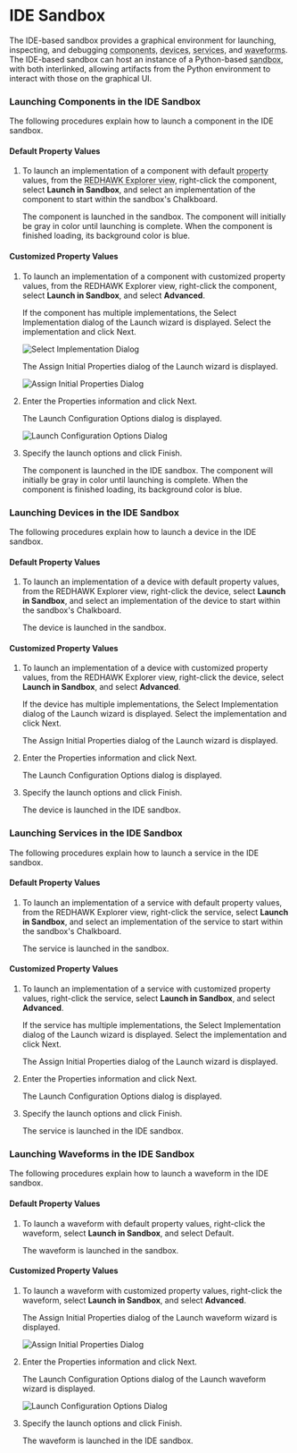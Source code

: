 # IDE Sandbox

The IDE-based sandbox provides a graphical environment for launching, inspecting, and debugging <abbr title="See Glossary.">components</abbr>, <abbr title="See Glossary.">devices</abbr>, <abbr title="See Glossary.">services</abbr>, and <abbr title="See Glossary.">waveforms</abbr>. The IDE-based sandbox can host an instance of a Python-based <abbr title="See Glossary.">sandbox</abbr>, with both interlinked, allowing artifacts from the Python environment to interact with those on the graphical UI.

### Launching Components in the IDE Sandbox

The following procedures explain how to launch a component in the IDE sandbox.

#### Default Property Values

1.  To launch an implementation of a component with default <abbr title="See Glossary.">property</abbr> values, from the <abbr title="See Glossary.">REDHAWK Explorer view</abbr>, right-click the component, select **Launch in Sandbox**, and select an implementation of the component to start within the sandbox's Chalkboard.

    The component is launched in the sandbox. The component will initially be gray in color until launching is complete. When the component is finished loading, its background color is blue.

#### Customized Property Values

1.  To launch an implementation of a component with customized property values, from the REDHAWK Explorer view, right-click the component, select **Launch in Sandbox**, and select **Advanced**.

    If the component has multiple implementations, the Select Implementation dialog of the Launch wizard is displayed. Select the implementation and click Next.

    ![Select Implementation Dialog](img/SelectImplementationlaunch.png)

    The Assign Initial Properties dialog of the Launch wizard is displayed.

    ![Assign Initial Properties Dialog](img/AssignInitialProperties.png)

2.  Enter the Properties information and click Next.

    The Launch Configuration Options dialog is displayed.

    ![Launch Configuration Options Dialog](img/LaunchConfigurationOptions.png)

3.  Specify the launch options and click Finish.

    The component is launched in the IDE sandbox. The component will initially be gray in color until launching is complete. When the component is finished loading, its background color is blue.

### Launching Devices in the IDE Sandbox

The following procedures explain how to launch a device in the IDE sandbox.

#### Default Property Values

1.  To launch an implementation of a device with default property values, from the REDHAWK Explorer view, right-click the device, select **Launch in Sandbox**, and select an implementation of the device to start within the sandbox's Chalkboard.

    The device is launched in the sandbox.

#### Customized Property Values

1.  To launch an implementation of a device with customized property values, from the REDHAWK Explorer view, right-click the device, select **Launch in Sandbox**, and select **Advanced**.

    If the device has multiple implementations, the Select Implementation dialog of the Launch wizard is displayed. Select the implementation and click Next.

    The Assign Initial Properties dialog of the Launch wizard is displayed.

2.  Enter the Properties information and click Next.

    The Launch Configuration Options dialog is displayed.

3.  Specify the launch options and click Finish.

    The device is launched in the IDE sandbox.

### Launching Services in the IDE Sandbox

The following procedures explain how to launch a service in the IDE sandbox.

#### Default Property Values

1.  To launch an implementation of a service with default property values, from the REDHAWK Explorer view, right-click the service, select **Launch in Sandbox**, and select an implementation of the service to start within the sandbox's Chalkboard.

    The service is launched in the sandbox.

#### Customized Property Values

1.  To launch an implementation of a service with customized property values, right-click the service, select **Launch in Sandbox**, and select **Advanced**.

    If the service has multiple implementations, the Select Implementation dialog of the Launch wizard is displayed. Select the implementation and click Next.

    The Assign Initial Properties dialog of the Launch wizard is displayed.

2.  Enter the Properties information and click Next.

    The Launch Configuration Options dialog is displayed.

3.  Specify the launch options and click Finish.

    The service is launched in the IDE sandbox.

### Launching Waveforms in the IDE Sandbox

The following procedures explain how to launch a waveform in the IDE sandbox.

#### Default Property Values

1.  To launch a waveform with default property values, right-click the waveform, select **Launch in Sandbox**, and select Default.

    The waveform is launched in the sandbox.

#### Customized Property Values

1.  To launch a waveform with customized property values, right-click the waveform, select **Launch in Sandbox**, and select **Advanced**.

    The Assign Initial Properties dialog of the Launch waveform wizard is displayed.

    ![Assign Initial Properties Dialog](img/WaveformInitProp.png)

2.  Enter the Properties information and click Next.

    The Launch Configuration Options dialog of the Launch waveform wizard is displayed.

    ![Launch Configuration Options Dialog](img/WaveformLaunchConfigOptions.png)

3.  Specify the launch options and click Finish.

    The waveform is launched in the IDE sandbox.
